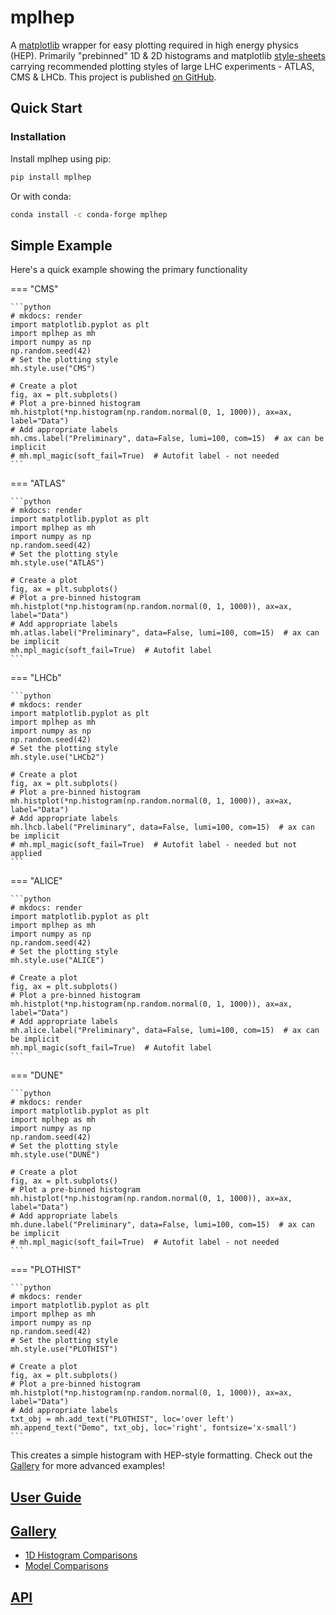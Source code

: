 # mplhep

A [matplotlib](https://matplotlib.org/) wrapper for easy plotting required in high energy physics (HEP). Primarily "prebinned" 1D & 2D histograms and matplotlib [style-sheets](https://matplotlib.org/3.1.1/gallery/style_sheets/style_sheets_reference.html) carrying recommended plotting styles of large LHC experiments - ATLAS, CMS & LHCb. This project is published [on GitHub](https://github.com/scikit-hep/mplhep).

## Quick Start

### Installation

Install mplhep using pip:

```bash
pip install mplhep
```

Or with conda:

```bash
conda install -c conda-forge mplhep
```

## Simple Example

Here's a quick example showing the primary functionality

=== "CMS"

    ```python
    # mkdocs: render
    import matplotlib.pyplot as plt
    import mplhep as mh
    import numpy as np
    np.random.seed(42)
    # Set the plotting style
    mh.style.use("CMS")

    # Create a plot
    fig, ax = plt.subplots()
    # Plot a pre-binned histogram
    mh.histplot(*np.histogram(np.random.normal(0, 1, 1000)), ax=ax, label="Data")
    # Add appropriate labels
    mh.cms.label("Preliminary", data=False, lumi=100, com=15)  # ax can be implicit
    # mh.mpl_magic(soft_fail=True)  # Autofit label - not needed
    ```

=== "ATLAS"

    ```python
    # mkdocs: render
    import matplotlib.pyplot as plt
    import mplhep as mh
    import numpy as np
    np.random.seed(42)
    # Set the plotting style
    mh.style.use("ATLAS")

    # Create a plot
    fig, ax = plt.subplots()
    # Plot a pre-binned histogram
    mh.histplot(*np.histogram(np.random.normal(0, 1, 1000)), ax=ax, label="Data")
    # Add appropriate labels
    mh.atlas.label("Preliminary", data=False, lumi=100, com=15)  # ax can be implicit
    mh.mpl_magic(soft_fail=True)  # Autofit label
    ```

=== "LHCb"

    ```python
    # mkdocs: render
    import matplotlib.pyplot as plt
    import mplhep as mh
    import numpy as np
    np.random.seed(42)
    # Set the plotting style
    mh.style.use("LHCb2")

    # Create a plot
    fig, ax = plt.subplots()
    # Plot a pre-binned histogram
    mh.histplot(*np.histogram(np.random.normal(0, 1, 1000)), ax=ax, label="Data")
    # Add appropriate labels
    mh.lhcb.label("Preliminary", data=False, lumi=100, com=15)  # ax can be implicit
    # mh.mpl_magic(soft_fail=True)  # Autofit label - needed but not applied
    ```

=== "ALICE"

    ```python
    # mkdocs: render
    import matplotlib.pyplot as plt
    import mplhep as mh
    import numpy as np
    np.random.seed(42)
    # Set the plotting style
    mh.style.use("ALICE")

    # Create a plot
    fig, ax = plt.subplots()
    # Plot a pre-binned histogram
    mh.histplot(*np.histogram(np.random.normal(0, 1, 1000)), ax=ax, label="Data")
    # Add appropriate labels
    mh.alice.label("Preliminary", data=False, lumi=100, com=15)  # ax can be implicit
    mh.mpl_magic(soft_fail=True)  # Autofit label
    ```

=== "DUNE"

    ```python
    # mkdocs: render
    import matplotlib.pyplot as plt
    import mplhep as mh
    import numpy as np
    np.random.seed(42)
    # Set the plotting style
    mh.style.use("DUNE")

    # Create a plot
    fig, ax = plt.subplots()
    # Plot a pre-binned histogram
    mh.histplot(*np.histogram(np.random.normal(0, 1, 1000)), ax=ax, label="Data")
    # Add appropriate labels
    mh.dune.label("Preliminary", data=False, lumi=100, com=15)  # ax can be implicit
    # mh.mpl_magic(soft_fail=True)  # Autofit label - not needed
    ```

=== "PLOTHIST"

    ```python
    # mkdocs: render
    import matplotlib.pyplot as plt
    import mplhep as mh
    import numpy as np
    np.random.seed(42)
    # Set the plotting style
    mh.style.use("PLOTHIST")

    # Create a plot
    fig, ax = plt.subplots()
    # Plot a pre-binned histogram
    mh.histplot(*np.histogram(np.random.normal(0, 1, 1000)), ax=ax, label="Data")
    # Add appropriate labels
    txt_obj = mh.add_text("PLOTHIST", loc='over left')
    mh.append_text("Demo", txt_obj, loc='right', fontsize='x-small')
    ```

This creates a simple histogram with HEP-style formatting. Check out the [Gallery](gallery.md) for more advanced examples!

## [User Guide](guide.md)

## [Gallery](gallery.md)

- [1D Histogram Comparisons](gallery.md#1d-histogram-comparisons)
- [Model Comparisons](gallery.md#model-comparisons)

## [API](api.md)
